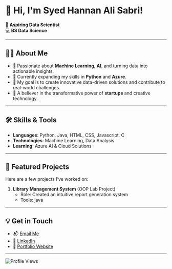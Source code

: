 # 👋 Hi, I'm Syed Hannan Ali Sabri!

🌟 **Aspiring Data Scientist**  
💻 **BS Data Science**  

---

## 👨‍💻 About Me

- 🚀 Passionate about **Machine Learning**, **AI**, and turning data into actionable insights.  
- 🌱 Currently expanding my skills in **Python** and **Azure**.  
- 🎯 My goal is to create innovative data-driven solutions and contribute to real-world challenges.  
- 🌟 A believer in the transformative power of **startups** and creative technology.  

---

## 🛠 Skills & Tools

- **Languages**: Python, Java, HTML, CSS, Javascript, C
- **Technologies**: Machine Learning, Data Analysis 
- **Learning**: Azure AI & Cloud Solutions  

---

## 📂 Featured Projects

Here are a few projects I’ve worked on:  
1. **Library Management System** (OOP Lab Project)  
   - Role: Created an intuitive report generation system  
   - Tools: java  


---

## 💡 Get in Touch

- 📬 [Email Me](mailto:syedhannanali54321@gmail.com)  
- 💼 [LinkedIn](https://www.linkedin.com/in/syed-hannan-ali-sabri)  
- 🌟 [Portfolio Website](datasyed.store) 

---

![Profile Views](https://komarev.com/ghpvc/?username=syedhannanalisabri&color=blue)
